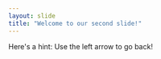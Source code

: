 ```yaml
---
layout: slide
title: "Welcome to our second slide!"
---
```

Here's a hint:
Use the left arrow to go back!
